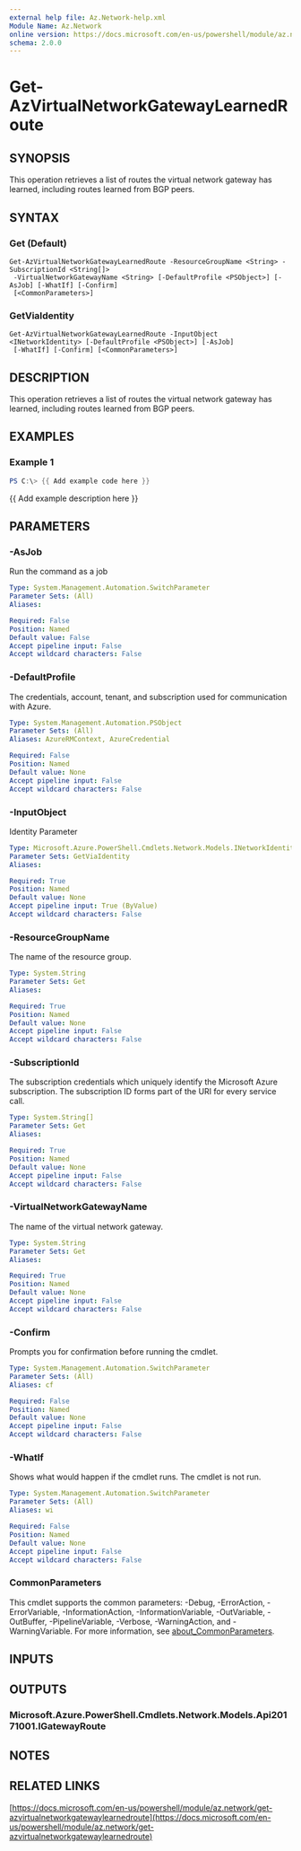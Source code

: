 ```yaml
---
external help file: Az.Network-help.xml
Module Name: Az.Network
online version: https://docs.microsoft.com/en-us/powershell/module/az.network/get-azvirtualnetworkgatewaylearnedroute
schema: 2.0.0
---
```


# Get-AzVirtualNetworkGatewayLearnedRoute

## SYNOPSIS
This operation retrieves a list of routes the virtual network gateway has learned, including routes learned from BGP peers.

## SYNTAX

### Get (Default)
```
Get-AzVirtualNetworkGatewayLearnedRoute -ResourceGroupName <String> -SubscriptionId <String[]>
 -VirtualNetworkGatewayName <String> [-DefaultProfile <PSObject>] [-AsJob] [-WhatIf] [-Confirm]
 [<CommonParameters>]
```

### GetViaIdentity
```
Get-AzVirtualNetworkGatewayLearnedRoute -InputObject <INetworkIdentity> [-DefaultProfile <PSObject>] [-AsJob]
 [-WhatIf] [-Confirm] [<CommonParameters>]
```

## DESCRIPTION
This operation retrieves a list of routes the virtual network gateway has learned, including routes learned from BGP peers.

## EXAMPLES

### Example 1
```powershell
PS C:\> {{ Add example code here }}
```

{{ Add example description here }}

## PARAMETERS

### -AsJob
Run the command as a job

```yaml
Type: System.Management.Automation.SwitchParameter
Parameter Sets: (All)
Aliases:

Required: False
Position: Named
Default value: False
Accept pipeline input: False
Accept wildcard characters: False
```

### -DefaultProfile
The credentials, account, tenant, and subscription used for communication with Azure.

```yaml
Type: System.Management.Automation.PSObject
Parameter Sets: (All)
Aliases: AzureRMContext, AzureCredential

Required: False
Position: Named
Default value: None
Accept pipeline input: False
Accept wildcard characters: False
```

### -InputObject
Identity Parameter

```yaml
Type: Microsoft.Azure.PowerShell.Cmdlets.Network.Models.INetworkIdentity
Parameter Sets: GetViaIdentity
Aliases:

Required: True
Position: Named
Default value: None
Accept pipeline input: True (ByValue)
Accept wildcard characters: False
```

### -ResourceGroupName
The name of the resource group.

```yaml
Type: System.String
Parameter Sets: Get
Aliases:

Required: True
Position: Named
Default value: None
Accept pipeline input: False
Accept wildcard characters: False
```

### -SubscriptionId
The subscription credentials which uniquely identify the Microsoft Azure subscription.
The subscription ID forms part of the URI for every service call.

```yaml
Type: System.String[]
Parameter Sets: Get
Aliases:

Required: True
Position: Named
Default value: None
Accept pipeline input: False
Accept wildcard characters: False
```

### -VirtualNetworkGatewayName
The name of the virtual network gateway.

```yaml
Type: System.String
Parameter Sets: Get
Aliases:

Required: True
Position: Named
Default value: None
Accept pipeline input: False
Accept wildcard characters: False
```

### -Confirm
Prompts you for confirmation before running the cmdlet.

```yaml
Type: System.Management.Automation.SwitchParameter
Parameter Sets: (All)
Aliases: cf

Required: False
Position: Named
Default value: None
Accept pipeline input: False
Accept wildcard characters: False
```

### -WhatIf
Shows what would happen if the cmdlet runs.
The cmdlet is not run.

```yaml
Type: System.Management.Automation.SwitchParameter
Parameter Sets: (All)
Aliases: wi

Required: False
Position: Named
Default value: None
Accept pipeline input: False
Accept wildcard characters: False
```

### CommonParameters
This cmdlet supports the common parameters: -Debug, -ErrorAction, -ErrorVariable, -InformationAction, -InformationVariable, -OutVariable, -OutBuffer, -PipelineVariable, -Verbose, -WarningAction, and -WarningVariable. For more information, see [about_CommonParameters](http://go.microsoft.com/fwlink/?LinkID=113216).

## INPUTS

## OUTPUTS

### Microsoft.Azure.PowerShell.Cmdlets.Network.Models.Api20171001.IGatewayRoute
## NOTES

## RELATED LINKS

[https://docs.microsoft.com/en-us/powershell/module/az.network/get-azvirtualnetworkgatewaylearnedroute](https://docs.microsoft.com/en-us/powershell/module/az.network/get-azvirtualnetworkgatewaylearnedroute)

